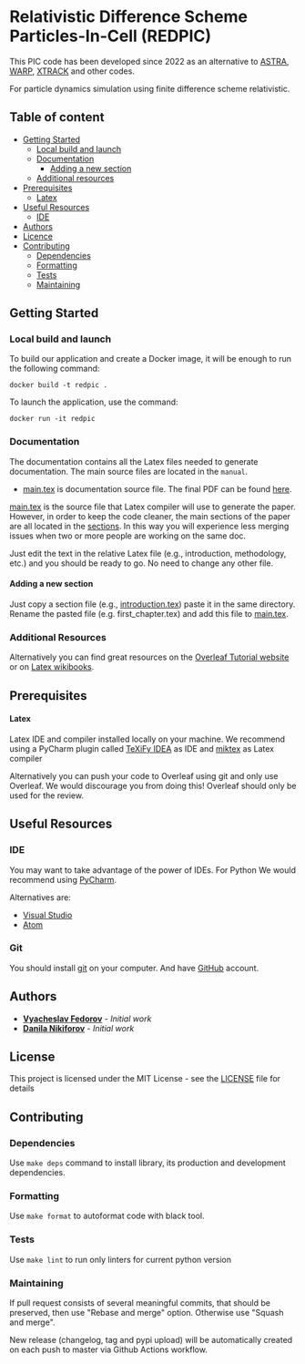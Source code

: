 # Relativistic Difference Scheme Particles-In-Cell (REDPIC)

This PIC code has been developed since 2022 as an alternative to 
[ASTRA](https://www.desy.de/~mpyflo/), 
[WARP](https://bitbucket.org/berkeleylab/warp/), 
[XTRACK](https://xsuite.readthedocs.io/en/latest/) 
and other codes. 

For particle dynamics simulation using finite difference scheme relativistic.

## Table of content 

-   [Getting Started](#getting-started)
    -   [Local build and launch](#local-build-and-launch)
    -   [Documentation](#documentation)
        -   [Adding a new section](#adding-a-new-section)
    -   [Additional resources](#additional-resources)
-   [Prerequisites](#prerequisites)
    -   [Latex](#latex)
-   [Useful Resources](#useful-resources)
    -   [IDE](#ide)
-   [Authors](#authors)
-   [Licence](#license)
-   [Contributing](#contributing)
    -   [Dependencies](#dependencies)
    -   [Formatting](#formatting)
    -   [Tests](#tests)
    -   [Maintaining](#maintaining)

## Getting Started

### Local build and launch

To build our application and create a Docker image, it will be enough to run the following command:

`docker build -t redpic .`

To launch the application, use the command:

`docker run -it redpic`

### Documentation

The documentation contains all the Latex files needed to generate documentation. 
The main source files are located in the `manual`.

* [main.tex](/manual/main.tex) is documentation source file. 
The final PDF can be found [here](https://github.com/fuodorov/redpic/releases/latest).

[main.tex](/manual/main.tex) is the source file that Latex compiler will use to generate the paper. 
However, in order to keep the code cleaner, the main sections of the paper are all located in the [sections](/manual/sections). 
In this way you will experience less merging issues when two or more people are working on the same doc.

Just edit the text in the relative Latex file (e.g., introduction, methodology, etc.) and you should be ready to go. 
No need to change any other file.

#### Adding a new section

Just copy a section file (e.g., [introduction.tex](/manual/sections/introduction.tex)) paste it in the same directory. 
Rename the pasted file (e.g. first_chapter.tex) and add this file to [main.tex](/manual/main.tex).

### Additional Resources

Alternatively you can find great resources on the 
[Overleaf Tutorial website](https://www.overleaf.com/learn/latex/Tutorials) or on 
[Latex wikibooks](https://en.wikibooks.org/wiki/LaTeX).

## Prerequisites

#### Latex

Latex IDE and compiler installed locally on your machine. 
We recommend using a PyCharm plugin called [TeXiFy IDEA](https://plugins.jetbrains.com/plugin/9473-texify-idea) as IDE and 
[miktex](https://miktex.org) as Latex compiler  

Alternatively you can push your code to Overleaf using git and only use Overleaf. 
We would discourage you from doing this! Overleaf should only be used for the review.

## Useful Resources

### IDE

You may want to take advantage of the power of IDEs. 
For Python We would recommend using [PyCharm](https://www.jetbrains.com/pycharm/). 

Alternatives are:

* [Visual Studio](https://code.visualstudio.com)
* [Atom](https://atom.io/)

### Git

You should install [git](https://git-scm.com) on your computer. And have [GitHub](https://github.com) account.

## Authors

* **[Vyacheslav Fedorov](https://github.com/fuodorov)** - *Initial work*
* **[Danila Nikiforov](https://github.com/Danila-Nikiforov)** - *Initial work*

## License

This project is licensed under the MIT License - see the [LICENSE](LICENSE) file for details

## Contributing

### Dependencies
Use `make deps` command to install library, its production and development dependencies.

### Formatting
Use `make format` to autoformat code with black tool. 

### Tests
Use `make lint` to run only linters for current python version

### Maintaining
If pull request consists of several meaningful commits, that should be preserved, 
then use "Rebase and merge" option. Otherwise use "Squash and merge". 

New release (changelog, tag and pypi upload) will be automatically created 
on each push to master via Github Actions workflow.
